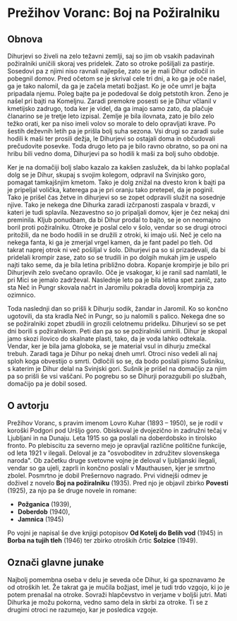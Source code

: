 # Prežihov Voranc: Boj na Požiralniku
## Obnova
Dihurjevi so živeli na zelo težavni zemlji, saj so jim ob vsakih padavinah požiralniki uničili skoraj ves pridelek. Zato so otroke pošiljali za pastirje. Sosedovi pa z njimi niso ravnali najlepše, zato se je mali Dihur odločil in pobegnil domov. Pred očetom se je skrival cele tri dni, a ko ga je oče našel, ga je tako nalomil, da ga je začela metati božjast. Ko je oče umrl je bajta pripadala njemu. Poleg bajte pa je podedoval še dolg petstotih kron. Ženo je našel pri bajti na Komeljnu. Zaradi premokre posesti se je Dihur včlanil v kmetijsko zadrugo, toda ker je videl, da ga imajo samo zato, da plačuje članarino se je tretje leto izpisal. Zemlje je bila ilovnata, zato je bilo zelo težko orati, ker pa niso imeli volov so morale to delo opravljati krave. Po šestih deževnih letih pa je prišla bolj suha sezona. Vsi drugi so zaradi suše hodili k maši ter prosili dežja, le Dihurjevi so ostajali doma in občudovali prečudovite posevke. Toda drugo leto pa je bilo ravno obratno, so pa oni na hribu bili vedno doma, Dihurjevi pa so hodili k maši za bolj suho obdobje.

Ker je na domačiji bolj slabo kazalo za kakšen zaslužek, da bi lahko poplačal dolg se je Dihur, skupaj s svojim kolegom, odpravil na Svinjsko goro, pomagat tamkajšnjim kmetom. Tako je dolg znižal na dvesto kron k bajti pa je pripeljal volička, katerega pa je pri oranju tako pretepel, da je poginil. Tako je prišel čas žetve in dihurjevi so se zopet odpravili služit na sosednje njive. Tako je nekega dne Dihurka zaradi izčrpanosti zaspala v brazdi, v kateri je tudi splavila. Nezavestno so jo pripaljali domov, kjer je čez nekaj dni preminila. Kljub ponudbam, da bi Dihur prodal to bajto, se je on neomajno boril proti požiralniku. Otroke je poslal celo v šolo, vendar so se drugi otroci pritožili, da ne bodo hodili in se družili z otroki, ki imajo uši. Neč je celo na nekega fanta, ki ga je zmerjal vrgel kamen, da je fant padel po tleh. Od takrat naprej otrok ni več pošiljal v šolo. Dihurjevi pa so si prizadevali, da bi pridelali krompir zase, zato so se trudili in po dolgih mukah jim je uspelo najti tako seme, da je bila letina približno dobra. Kopanje krompirje je bilo pri Dihurjevih zelo svečano opravilo. Oče je vsakogar, ki je ranil sad namlatil, le pri Mici se jemalo zadrževal. Naslednje leto pa je bila letina spet zanič, zato sta Neč in Pungr skovala načrt in Jaromilu pokradla dovolj krompirja za ozimnico.

Toda naslednji dan so prišli k Dihurju sodik, žandar in Jaromil. Ko so končno ugotovili, da sta kradla Neč in Pungr, so ju nalomili s palico. Nekega dne so se požiralniki zopet zbudili in grozili celotnemu pridelku. Dihurjevi so se pet dni borili s požiralnikom. Peti dan pa so se požiralniki umirili. Dihur je skopal jamo skozi ilovico do skalnate plasti, tako, da je voda lahko odtekala. Vendar, ker je bila jama globoka, se je material vsul in dihurju zmečkal trebuh. Zaradi taga je Dihur po nekaj dneh umrl. Otroci niso vedeli ali naj sploh koga obvestijo o smrti. Odločili so se, da bodo poslali pismo Sušniku, s katerim je Dihur delal na Svinjski gori. Sušnik je prišel na domačijo za njim pa so prišli še vsi vaščani. Po pogrebu so se Dihurji porazgubili po službah, domačijo pa je dobil sosed.

## O avtorju
Prežihov Voranc, s pravim imenom Lovro Kuhar (1893 – 1950), se je rodil v koroški Podgori pod Uršljo goro. Obiskoval je dvojezično in zadružni tečaj v Ljubljani in na Dunaju. Leta 1915 so ga poslali na doberdobsko in tirolsko fronto. Po plebiscitu za severno mejo je opravljal različne politične funkcije, od leta 1921 v ilegali. Deloval je za "osvoboditev in združitev slovenskega naroda". Ob začetku druge svetovne vojne je deloval v ljubljanski ilegali, vendar so ga ujeli, zaprli in končno poslali v Mauthausen, kjer je smrtno zbolel. Posmrtno je dobil Prešernovo nagrado.
Prvi vidnejši odmev je doživel z novelo **Boj na požiralniku** (1935). Pred njo je objavil zbirko **Povesti** (1925), za njo pa še druge novele in romane:
* **Požganica** (1939),
* **Doberdob** (1940),
* **Jamnica** (1945)

Po vojni je napisal še dve knjigi potopisov **Od Kotelj do Belih vod** (1945) in **Borba na tujih tleh** (1946) ter zbirko otroških črtic **Solzice** (1949).

## Označi glavne junake
Najbolj pomembna oseba v delu je seveda oče Dihur, ki ga spoznavamo že od otroških let. Že takrat ga je mučila božjast, imel je tudi trdo vzgojo, ki jo je potem prenašal na otroke. Sovraži hlapčevstvo in verjame v boljši jutri. Mati Dihurka je možu pokorna, vedno samo dela in skrbi za otroke. Ti se z drugimi otroci ne razumejo, kar je posledica vzgoje. 
